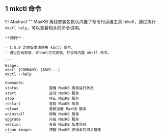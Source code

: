 ## 1 mkctl 命令

!!! Abstract ""
    MaxKB 离线安装包默认内置了命令行运维工具 mkctl，通过执行 `mkctl help`，可以查看相关的命令说明。  

    **说明**：

    - 1.5.0 之前版本请使用 kbctl 命令。
    - 通过在线安装、1Panel方式安装，并没有内置 mkctl 命令。

    ```
    Usage:
    mkctl [COMMAND] [ARGS...]
    mkctl --help

    Commands: 
    status              查看 MaxKB 服务运行状态
    start               启动 MaxKB 服务
    stop                停止 MaxKB 服务
    restart             重启 MaxKB 服务
    reload              重新加载 MaxKB 服务
    uninstall           卸载 MaxKB 服务
    upgrade             升级 MaxKB 服务
    version             查看 MaxKB 版本信息
    clean-images        清理 MaxKB 旧版本的相关镜像
    ```
